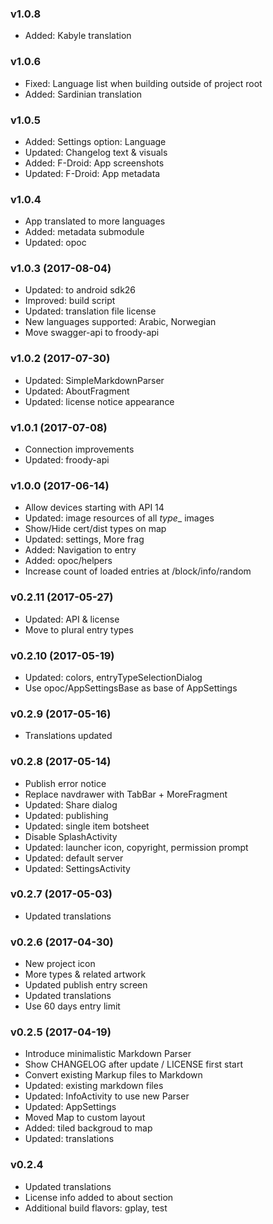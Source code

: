 ### v1.0.8
- Added: Kabyle translation

### v1.0.6
- Fixed: Language list when building outside of project root
- Added: Sardinian translation

### v1.0.5
- Added: Settings option: Language
- Updated: Changelog text & visuals
- Added: F-Droid: App screenshots
- Updated: F-Droid: App metadata

### v1.0.4
- App translated to more languages
- Added: metadata submodule
- Updated: opoc

### v1.0.3 (2017-08-04)
- Updated: to android sdk26
- Improved: build script
- Updated: translation file license
- New languages supported: Arabic, Norwegian
- Move swagger-api to froody-api

### v1.0.2 (2017-07-30)
- Updated: SimpleMarkdownParser
- Updated: AboutFragment
- Updated: license notice appearance

### v1.0.1 (2017-07-08)
- Connection improvements
- Updated: froody-api

### v1.0.0 (2017-06-14)
- Allow devices starting with API 14
- Updated: image resources of all _type__ images
- Show/Hide cert/dist types on map
- Updated: settings, More frag
- Added: Navigation to entry
- Added: opoc/helpers
- Increase count of loaded entries at /block/info/random

### v0.2.11 (2017-05-27)
- Updated: API & license
- Move to plural entry types

### v0.2.10 (2017-05-19)
- Updated: colors, entryTypeSelectionDialog
- Use opoc/AppSettingsBase as base of AppSettings

### v0.2.9 (2017-05-16)
- Translations updated

### v0.2.8 (2017-05-14)
- Publish error notice
- Replace navdrawer with TabBar + MoreFragment
- Updated: Share dialog
- Updated: publishing
- Updated: single item botsheet
- Disable SplashActivity
- Updated: launcher icon, copyright, permission prompt
- Updated: default server
- Updated: SettingsActivity

### v0.2.7 (2017-05-03)
- Updated translations

### v0.2.6 (2017-04-30)
- New project icon
- More types & related artwork
- Updated publish entry screen
- Updated translations
- Use 60 days entry limit


### v0.2.5 (2017-04-19)
- Introduce minimalistic Markdown Parser
- Show CHANGELOG after update / LICENSE first start
- Convert existing Markup files to Markdown
- Updated: existing markdown files
- Updated: InfoActivity to use new Parser
- Updated: AppSettings
- Moved Map to custom layout
- Added: tiled backgroud to map
- Updated: translations

### v0.2.4
- Updated translations
- License info added to about section
- Additional build flavors: gplay, test
